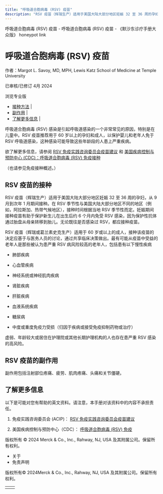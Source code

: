 ```yaml
---
title: "呼吸道合胞病毒 (RSV) 疫苗"
description: "RSV 疫苗（辉瑞生产）适用于美国大陆大部分地区妊娠 32 至 36 周的孕妇，从 9 月到次年 1 月期间接种。在 RSV 季节性与美国大陆大部分地区不同的地区（例如，阿拉斯加、热带气候地区），接种时间根据当地 RSV 季节性而定。妊娠期间接种疫苗有助于保护新生儿在出生后约 6 个月内免受 RSV 感染，因为保护性抗体通过胎盘从母亲转移到胎儿。无论既往是否感染过 RSV，都应接种疫苗。"
---
```


﻿呼吸道合胞病毒 (RSV) 疫苗 - 呼吸道合胞病毒 (RSV) 疫苗 - 《默沙东诊疗手册大众版》 honeypot link

# 呼吸道合胞病毒 (RSV) 疫苗

作者：Margot L. Savoy, MD, MPH, Lewis Katz School of Medicine at Temple University

已审核/已修订 4月 2024

浏览专业版

- [接种方法](#接种方法_v89719625_zh) \|
- [副作用](#副作用_v89719649_zh) \|
- [了解更多信息](#了解更多信息_v89719654_zh) \|

呼吸道合胞病毒 (RSV) 感染是引起呼吸道感染的一个非常常见的原因，特别是在儿童中。RSV 疫苗推荐用于 60 岁以上的孕妇和成人，以保护婴儿和老年人免于 RSV 呼吸道感染，这种感染可能导致这些年龄段的人患上严重疾病。

欲了解更多信息，请参阅 [RSV 免疫实践咨询委员会疫苗建议](https://www.cdc.gov/vaccines/hcp/acip-recs/vacc-specific/rsv.html) 和 [美国疾病控制与预防中心 (CDC)：呼吸道合胞病毒 (RSV) 免疫接种](https://www.cdc.gov/vaccines/vpd/rsv/index.html)

（也请参见免疫接种概述。）

## RSV 疫苗的接种

RSV 疫苗（辉瑞生产）适用于美国大陆大部分地区妊娠 32 至 36 周的孕妇，从 9 月到次年 1 月期间接种。在 RSV 季节性与美国大陆大部分地区不同的地区（例如，阿拉斯加、热带气候地区），接种时间根据当地 RSV 季节性而定。妊娠期间接种疫苗有助于保护新生儿在出生后约 6 个月内免受 RSV 感染，因为保护性抗体通过胎盘从母亲转移到胎儿。无论既往是否感染过 RSV，都应接种疫苗。

RSV 疫苗（辉瑞或葛兰素史克生产）适用于 60 岁或以上的成人，接种该疫苗的决定应基于与医务人员的讨论，通过共享临床决策做出。最有可能从疫苗中受益的老年人是那些被认为患严重 RSV 病风险较高的老年人，包括患有以下慢性疾病

- 肺部疾病

- 心血管疾病

- 神经系统或神经肌肉疾病

- 肾脏疾病

- 肝脏疾病

- 血液系统疾病

- 糖尿病

- 中度或重度免疫力受损（归因于疾病或接受免疫抑制药物或治疗）


虚弱、年龄较大或居住在护理院或其他长期护理机构的人也存在患严重 RSV 感染的高风险。

## RSV 疫苗的副作用

副作用包括注射部位疼痛、疲劳、肌肉疼痛、头痛和关节僵硬。

## 了解更多信息

以下是可能对您有帮助的英文资料。请注意，本手册对该资料中的内容不承担责任。

1. 免疫实践咨询委员会 (ACIP)： [RSV 免疫实践咨询委员会疫苗建议](https://www.cdc.gov/vaccines/hcp/acip-recs/vacc-specific/rsv.html)

2. 美国疾病控制与预防中心（CDC）： [呼吸道合胞病毒 (RSV) 免疫](https://www.cdc.gov/vaccines/vpd/rsv/index.html)




版权所有 © 2024
Merck & Co., Inc., Rahway, NJ, USA 及其附属公司。保留所有权利。

- 关于
- 免责声明

版权所有© 2024Merck & Co., Inc., Rahway, NJ, USA 及其附属公司。保留所有权利。

|     |     |
| --- | --- |
|  |  |